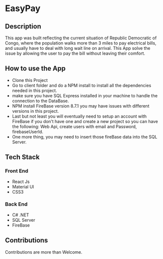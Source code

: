 # EasyPay

## Description
This app was built reflecting the current situation of Republic Democratic of Congo, where the population walks more than 3 miles to pay electrical bills, and usually have to deal with long wait line on arrival. This App solve the issue by allowing the user to pay the bill without leaving their comfort.

## How to use the App
* Clone this Project
* Go to client folder and do a NPM install to install all the dependencies needed in this project.
* make sure you have  SQL Express installed in your machine to handle the connection to the DataBase.
* NPM install FireBase version 8.7.1 you may have issues with different versions in this project.
* Last but not least you will eventually need to setup an account with FireBase if you don't have one and create a new project so you can have the following: Web Api, create users with email and Password, firebaseUserId.
* One more thing, you may need to insert those fireBase data into the SQL Server.


## Tech Stack
### Front End
* React Js
* Material UI 
* CSS3
### Back End
* C# .NET
* SQL Server
* FireBase
 
 ## Contributions
 Contributions are more than Welcome.
